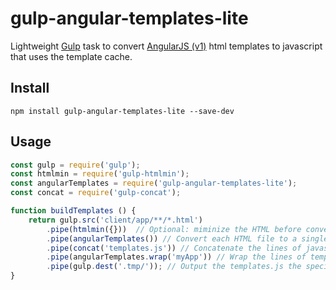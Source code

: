# gulp-angular-templates-lite
Lightweight [Gulp](https://gulpjs.com) task to convert [AngularJS (v1)](https://angularjs.org) html templates to javascript that uses the template cache.

## Install
```
npm install gulp-angular-templates-lite --save-dev
```
## Usage

```javascript
const gulp = require('gulp');
const htmlmin = require('gulp-htmlmin');
const angularTemplates = require('gulp-angular-templates-lite');
const concat = require('gulp-concat');

function buildTemplates () {
    return gulp.src('client/app/**/*.html')
        .pipe(htmlmin({}))  // Optional: miminize the HTML before converting to javascript
        .pipe(angularTemplates()) // Convert each HTML file to a single line of javascript
        .pipe(concat('templates.js')) // Concatenate the lines of javascript to a single javascript file
        .pipe(angularTemplates.wrap('myApp')) // Wrap the lines of template javascript using provided angular module name 
        .pipe(gulp.dest('.tmp/')); // Output the templates.js the specified directory
}
```